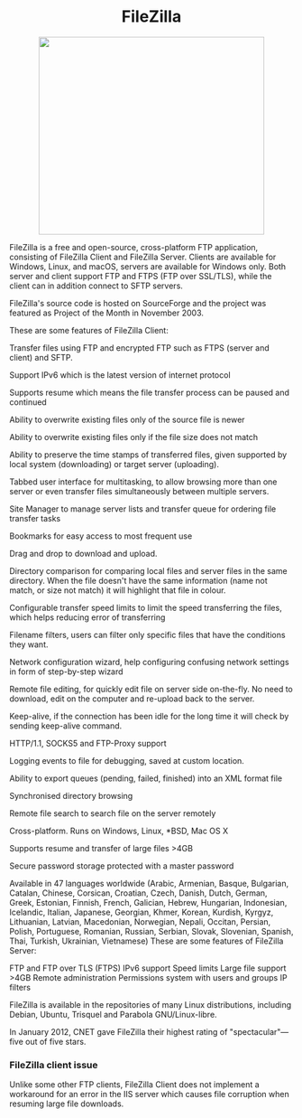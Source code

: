 # <h1 align = "center"> **FileZilla**

<p align="center">
   <img src="https://upload.wikimedia.org/wikipedia/commons/thumb/0/01/FileZilla_logo.svg/1200px-FileZilla_logo.svg.png" width="400" height="350">
</p>


FileZilla is a free and open-source, cross-platform FTP application, consisting of FileZilla Client and FileZilla Server. Clients are available for Windows, Linux, and macOS, servers are available for Windows only. Both server and client support FTP and FTPS (FTP over SSL/TLS), while the client can in addition connect to SFTP servers.

FileZilla's source code is hosted on SourceForge and the project was featured as Project of the Month in November 2003.


These are some features of FileZilla Client:

Transfer files using FTP and encrypted FTP such as FTPS (server and client) and SFTP.


Support IPv6 which is the latest version of internet protocol


Supports resume which means the file transfer process can be paused and continued


Ability to overwrite existing files only of the source file is newer


Ability to overwrite existing files only if the file size does not match


Ability to preserve the time stamps of transferred files, given supported by 
local system (downloading) or target server (uploading).


Tabbed user interface for multitasking, to allow browsing more than one server or even transfer files simultaneously between multiple servers.


Site Manager to manage server lists and transfer queue for ordering file transfer tasks


Bookmarks for easy access to most frequent use


Drag and drop to download and upload.


Directory comparison for comparing local files and server files in the same directory. When the file doesn't have the same information (name not match, or size not match) it will highlight that file in colour.


Configurable transfer speed limits to limit the speed transferring the files, which helps reducing error of transferring


Filename filters, users can filter only specific files that have the conditions they want.


Network configuration wizard, help configuring confusing network settings in form of step-by-step wizard


Remote file editing, for quickly edit file on server side on-the-fly. No need to download, edit on the computer and re-upload back to the server.


Keep-alive, if the connection has been idle for the long time it will check by sending keep-alive command.


HTTP/1.1, SOCKS5 and FTP-Proxy support


Logging events to file for debugging, saved at custom location.


Ability to export queues (pending, failed, finished) into an XML format file


Synchronised directory browsing


Remote file search to search file on the server remotely


Cross-platform. Runs on Windows, Linux, *BSD, Mac OS X


Supports resume and transfer of large files >4GB


Secure password storage protected with a master password


Available in 47 languages worldwide (Arabic, Armenian, Basque, Bulgarian, 
Catalan, Chinese, Corsican, Croatian, Czech, Danish, Dutch, German, Greek, 
Estonian, Finnish, French, Galician, Hebrew, Hungarian, Indonesian, Icelandic, Italian, Japanese, Georgian, Khmer, Korean, Kurdish, Kyrgyz, Lithuanian, Latvian, Macedonian, Norwegian, Nepali, Occitan, Persian, Polish, Portuguese, Romanian, Russian, Serbian, Slovak, Slovenian, Spanish, Thai, Turkish, Ukrainian, Vietnamese)
These are some features of FileZilla Server:

FTP and FTP over TLS (FTPS)
IPv6 support
Speed limits
Large file support >4GB
Remote administration
Permissions system with users and groups
IP filters


FileZilla is available in the repositories of many Linux distributions, including Debian, Ubuntu, Trisquel and Parabola GNU/Linux-libre.


In January 2012, CNET gave FileZilla their highest rating of "spectacular"—five out of five stars.

### **FileZilla client issue**


Unlike some other FTP clients, FileZilla Client does not implement a workaround for an error in the IIS server which causes file corruption when resuming large file downloads.